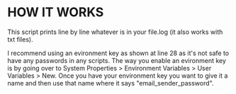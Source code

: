 # HOW IT WORKS
This script prints line by line whatever is in your file.log (it also works with txt files).

I recommend using an evironment key as shown at line 28 as it's not safe to have any passwords in any scripts. The way you enable an evironment key is by going over to System Properties > Environment Variables > User Variables > New. Once you have your environment key you want to give it a name and then use that name where it says "email_sender_password".
